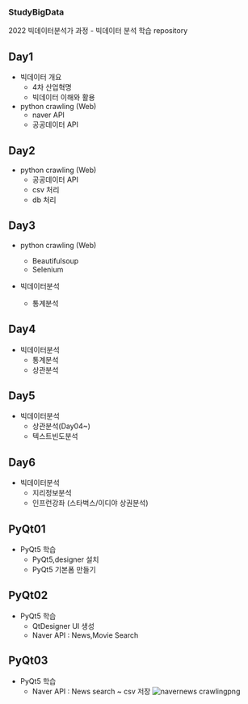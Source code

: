 ### StudyBigData
2022 빅데이터분석가 과정 - 빅데이터 분석 학습 repository

## Day1
- 빅데이터 개요
  - 4차 산업혁명
  - 빅데이터 이해와 활용
- python crawling (Web)
  - naver API
  - 공공데이터 API
 
## Day2
- python crawling (Web)
   - 공공데이터 API
    - csv 처리
    - db 처리


## Day3
- python crawling (Web)
  - Beautifulsoup
  - Selenium

- 빅데이터분석
  - 통계분석

## Day4
- 빅데이터분석
  - 통계분석
  - 상관분석
 

## Day5
- 빅데이터분석
  - 상관분석(Day04~)
  - 텍스트빈도분석

## Day6
- 빅데이터분석
  - 지리정보분석
  - 인프런강좌 (스타벅스/이디야 상권분석)

## PyQt01
- PyQt5 학습
  - PyQt5,designer 설치
  - PyQt5 기본폼 만들기
  
## PyQt02
- PyQt5 학습
  - QtDesigner UI 생성
  - Naver API : News,Movie Search

## PyQt03
- PyQt5 학습
  - Naver API : News search ~ csv 저장
   ![navernews crawlingpng](https://user-images.githubusercontent.com/108312161/185272714-f1794c06-ce03-49c7-9088-3570adb27331.png)

